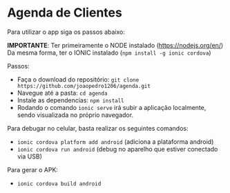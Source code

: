 # Agenda de Clientes

Para utilizar o app siga os passos abaixo:

__IMPORTANTE__: 
Ter primeiramente o NODE instalado (https://nodejs.org/en/)
Da mesma forma, ter o IONIC instalado (`npm install -g ionic cordova`)

Passos:

- Faça o download do repositório: `git clone https://github.com/joaopedro1206/agenda.git`
- Navegue até a pasta: `cd agenda`
- Instale as dependencias: `npm install`
- Rodando o comando `ionic serve` irá subir a aplicação localmente, sendo visualizada no próprio navegador.

Para debugar no celular, basta realizar os seguintes comandos:
- `ionic cordova platform add android` (adiciona a plataforma android)
- `ionic cordova run android` (debug no aparelho que estiver conectado via USB)

Para gerar o APK:
- `ionic cordova build android`